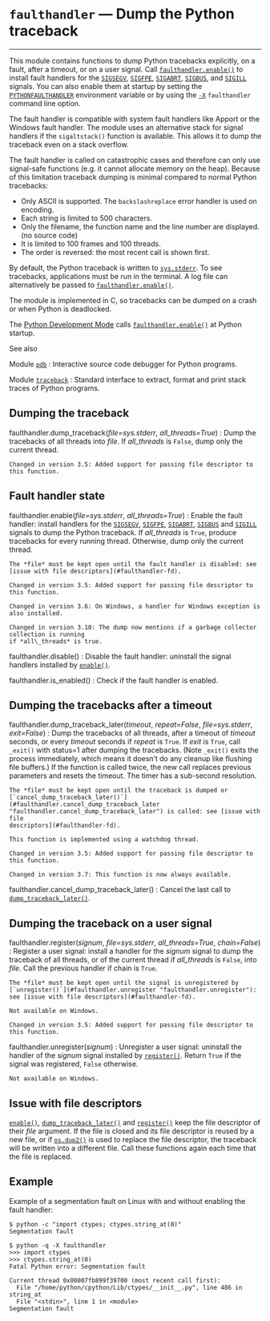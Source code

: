 `faulthandler` — Dump the Python traceback
==========================================

---

This module contains functions to dump Python tracebacks explicitly, on a fault,
after a timeout, or on a user signal. Call [`faulthandler.enable()`](#faulthandler.enable "faulthandler.enable") to
install fault handlers for the [`SIGSEGV`](signal.html#signal.SIGSEGV "signal.SIGSEGV"),
[`SIGFPE`](signal.html#signal.SIGFPE "signal.SIGFPE"), [`SIGABRT`](signal.html#signal.SIGABRT "signal.SIGABRT"), [`SIGBUS`](signal.html#signal.SIGBUS "signal.SIGBUS"), and
[`SIGILL`](signal.html#signal.SIGILL "signal.SIGILL") signals. You can also
enable them at startup by setting the [`PYTHONFAULTHANDLER`](../using/cmdline.html#envvar-PYTHONFAULTHANDLER) environment
variable or by using the [`-X`](../using/cmdline.html#cmdoption-X) `faulthandler` command line option.

The fault handler is compatible with system fault handlers like Apport or the
Windows fault handler. The module uses an alternative stack for signal handlers
if the `sigaltstack()` function is available. This allows it to dump the
traceback even on a stack overflow.

The fault handler is called on catastrophic cases and therefore can only use
signal-safe functions (e.g. it cannot allocate memory on the heap). Because of
this limitation traceback dumping is minimal compared to normal Python
tracebacks:

* Only ASCII is supported. The `backslashreplace` error handler is used on
  encoding.
* Each string is limited to 500 characters.
* Only the filename, the function name and the line number are
  displayed. (no source code)
* It is limited to 100 frames and 100 threads.
* The order is reversed: the most recent call is shown first.

By default, the Python traceback is written to [`sys.stderr`](sys.html#sys.stderr "sys.stderr"). To see
tracebacks, applications must be run in the terminal. A log file can
alternatively be passed to [`faulthandler.enable()`](#faulthandler.enable "faulthandler.enable").

The module is implemented in C, so tracebacks can be dumped on a crash or when
Python is deadlocked.

The [Python Development Mode](devmode.html#devmode) calls [`faulthandler.enable()`](#faulthandler.enable "faulthandler.enable")
at Python startup.

See also

Module [`pdb`](pdb.html#module-pdb "pdb: The Python debugger for interactive interpreters.")
:   Interactive source code debugger for Python programs.

Module [`traceback`](traceback.html#module-traceback "traceback: Print or retrieve a stack traceback.")
:   Standard interface to extract, format and print stack traces of Python programs.

Dumping the traceback
---------------------

faulthandler.dump\_traceback(*file=sys.stderr*, *all\_threads=True*)
:   Dump the tracebacks of all threads into *file*. If *all\_threads* is
    `False`, dump only the current thread.

    Changed in version 3.5: Added support for passing file descriptor to this function.

Fault handler state
-------------------

faulthandler.enable(*file=sys.stderr*, *all\_threads=True*)
:   Enable the fault handler: install handlers for the [`SIGSEGV`](signal.html#signal.SIGSEGV "signal.SIGSEGV"),
    [`SIGFPE`](signal.html#signal.SIGFPE "signal.SIGFPE"), [`SIGABRT`](signal.html#signal.SIGABRT "signal.SIGABRT"), [`SIGBUS`](signal.html#signal.SIGBUS "signal.SIGBUS")
    and [`SIGILL`](signal.html#signal.SIGILL "signal.SIGILL")
    signals to dump the Python traceback. If *all\_threads* is `True`,
    produce tracebacks for every running thread. Otherwise, dump only the current
    thread.

    The *file* must be kept open until the fault handler is disabled: see
    [issue with file descriptors](#faulthandler-fd).

    Changed in version 3.5: Added support for passing file descriptor to this function.

    Changed in version 3.6: On Windows, a handler for Windows exception is also installed.

    Changed in version 3.10: The dump now mentions if a garbage collector collection is running
    if *all\_threads* is true.

faulthandler.disable()
:   Disable the fault handler: uninstall the signal handlers installed by
    [`enable()`](#faulthandler.enable "faulthandler.enable").

faulthandler.is\_enabled()
:   Check if the fault handler is enabled.

Dumping the tracebacks after a timeout
--------------------------------------

faulthandler.dump\_traceback\_later(*timeout*, *repeat=False*, *file=sys.stderr*, *exit=False*)
:   Dump the tracebacks of all threads, after a timeout of *timeout* seconds, or
    every *timeout* seconds if *repeat* is `True`. If *exit* is `True`, call
    `_exit()` with status=1 after dumping the tracebacks. (Note
    `_exit()` exits the process immediately, which means it doesn’t do any
    cleanup like flushing file buffers.) If the function is called twice, the new
    call replaces previous parameters and resets the timeout. The timer has a
    sub-second resolution.

    The *file* must be kept open until the traceback is dumped or
    [`cancel_dump_traceback_later()`](#faulthandler.cancel_dump_traceback_later "faulthandler.cancel_dump_traceback_later") is called: see [issue with file
    descriptors](#faulthandler-fd).

    This function is implemented using a watchdog thread.

    Changed in version 3.5: Added support for passing file descriptor to this function.

    Changed in version 3.7: This function is now always available.

faulthandler.cancel\_dump\_traceback\_later()
:   Cancel the last call to [`dump_traceback_later()`](#faulthandler.dump_traceback_later "faulthandler.dump_traceback_later").

Dumping the traceback on a user signal
--------------------------------------

faulthandler.register(*signum*, *file=sys.stderr*, *all\_threads=True*, *chain=False*)
:   Register a user signal: install a handler for the *signum* signal to dump
    the traceback of all threads, or of the current thread if *all\_threads* is
    `False`, into *file*. Call the previous handler if chain is `True`.

    The *file* must be kept open until the signal is unregistered by
    [`unregister()`](#faulthandler.unregister "faulthandler.unregister"): see [issue with file descriptors](#faulthandler-fd).

    Not available on Windows.

    Changed in version 3.5: Added support for passing file descriptor to this function.

faulthandler.unregister(*signum*)
:   Unregister a user signal: uninstall the handler of the *signum* signal
    installed by [`register()`](#faulthandler.register "faulthandler.register"). Return `True` if the signal was registered,
    `False` otherwise.

    Not available on Windows.

Issue with file descriptors
---------------------------

[`enable()`](#faulthandler.enable "faulthandler.enable"), [`dump_traceback_later()`](#faulthandler.dump_traceback_later "faulthandler.dump_traceback_later") and [`register()`](#faulthandler.register "faulthandler.register") keep the
file descriptor of their *file* argument. If the file is closed and its file
descriptor is reused by a new file, or if [`os.dup2()`](os.html#os.dup2 "os.dup2") is used to replace
the file descriptor, the traceback will be written into a different file. Call
these functions again each time that the file is replaced.

Example
-------

Example of a segmentation fault on Linux with and without enabling the fault
handler:

```
$ python -c "import ctypes; ctypes.string_at(0)"
Segmentation fault

$ python -q -X faulthandler
>>> import ctypes
>>> ctypes.string_at(0)
Fatal Python error: Segmentation fault

Current thread 0x00007fb899f39700 (most recent call first):
  File "/home/python/cpython/Lib/ctypes/__init__.py", line 486 in string_at
  File "<stdin>", line 1 in <module>
Segmentation fault

```